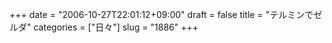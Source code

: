 +++
date = "2006-10-27T22:01:12+09:00"
draft = false
title = "テルミンでゼルダ"
categories = ["日々"]
slug = "1886"
+++

<object width="425" height="350"><param name="movie" value="http://www.youtube.com/v/nJYho56INKU"></param><param name="wmode" value="transparent"></param><embed src="http://www.youtube.com/v/nJYho56INKU" type="application/x-shockwave-flash" wmode="transparent" width="425" height="350"></embed></object>
